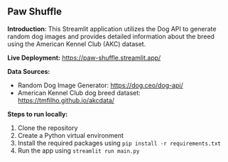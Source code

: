 ## Paw Shuffle

**Introduction**: This Streamlit application utilizes the Dog API to generate random dog images and provides detailed information about the breed using the American Kennel Club (AKC) dataset.

**Live Deployment:** https://paw-shuffle.streamlit.app/

**Data Sources:**
- Random Dog Image Generator: https://dog.ceo/dog-api/
- American Kennel Club dog breed dataset: https://tmfilho.github.io/akcdata/

**Steps to run locally:**
1. Clone the repository
2. Create a Python virtual environment
3. Install the required packages using `pip install -r requirements.txt`
4. Run the app using `streamlit run main.py`
